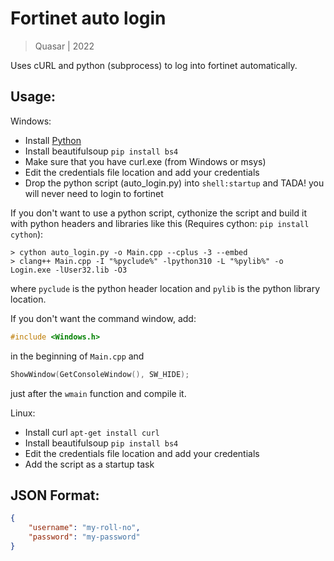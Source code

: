 # Fortinet auto login
> Quasar | 2022

Uses cURL and python (subprocess) to log into fortinet automatically.

## Usage:
Windows:
+ Install [Python](https://www.python.org)
+ Install beautifulsoup ``pip install bs4``
+ Make sure that you have curl.exe (from Windows or msys)
+ Edit the credentials file location and add your credentials
+ Drop the python script (auto_login.py) into ``shell:startup`` and TADA! you will never need to login to fortinet

If you don't want to use a python script, cythonize the script and build it with python headers and libraries like this (Requires cython: ``pip install cython``):
```
> cython auto_login.py -o Main.cpp --cplus -3 --embed
> clang++ Main.cpp -I "%pyclude%" -lpython310 -L "%pylib%" -o Login.exe -lUser32.lib -O3
```
where ``pyclude`` is the python header location and ``pylib`` is the python library location.

If you don't want the command window, add:
```c
#include <Windows.h>
```
in the beginning of ``Main.cpp`` and 
```c
ShowWindow(GetConsoleWindow(), SW_HIDE);
```
just after the ``wmain`` function and compile it.

Linux:
+ Install curl ``apt-get install curl``
+ Install beautifulsoup ``pip install bs4``
+ Edit the credentials file location and add your credentials
+ Add the script as a startup task

## JSON Format:
```json
{
	"username": "my-roll-no",
	"password": "my-password"
}
```
